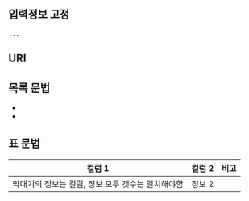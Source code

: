 ## 입력정보 고정
```
...
```


## URI
[]()

## 목록 문법
-
-

## 표 문법

| 컬럼 1 | 컬럼 2 | 비고 |
| -- | -- | --|
| 막대기의 정보는 컬럼, 정보 모두 갯수는 일치해야함 | 정보 2 | |
 